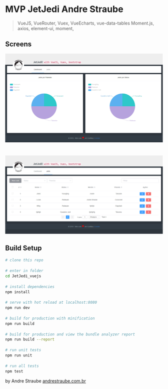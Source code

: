 # MVP JetJedi Andre Straube

> VueJS,
> VueRouter,
> Vuex,
> VueEcharts,
> vue-data-tables
> Moment.js,
> axios,
> element-ui,
> moment,


## Screens
[![](https://raw.githubusercontent.com/astraube/JetJedi_vuejs/master/static/screen1.jpg)](http://andrestraube.com.br)
#
[![](https://raw.githubusercontent.com/astraube/JetJedi_vuejs/master/static/screen2.jpg)](http://andrestraube.com.br)

## Build Setup

``` bash
# clone this repo

# enter in folder
cd JetJedi_vuejs

# install dependencies
npm install

# serve with hot reload at localhost:8080
npm run dev

# build for production with minification
npm run build

# build for production and view the bundle analyzer report
npm run build --report

# run unit tests
npm run unit

# run all tests
npm test
```

by Andre Straube [andrestraube.com.br](http://andrestraube.com.br)
